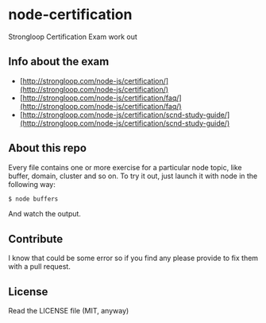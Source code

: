 node-certification
==================

Strongloop Certification Exam work out

## Info about the exam

  - [http://strongloop.com/node-js/certification/](http://strongloop.com/node-js/certification/)
  - [http://strongloop.com/node-js/certification/faq/](http://strongloop.com/node-js/certification/faq/)
  - [http://strongloop.com/node-js/certification/scnd-study-guide/](http://strongloop.com/node-js/certification/scnd-study-guide/)

## About this repo

Every file contains one or more exercise for a particular node topic, like buffer, domain, cluster and so on.
To try it out, just launch it with node in the following way:

```bash
$ node buffers
```

And watch the output.

## Contribute
I know that could be some error so if you find any please provide to fix them with a pull request.

## License

Read the LICENSE file (MIT, anyway)